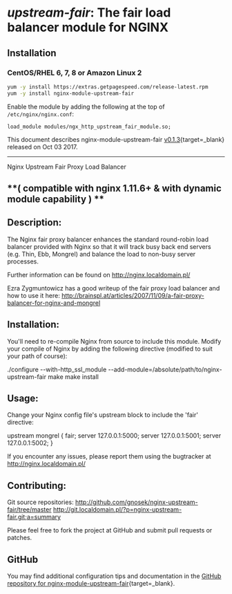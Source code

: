 # _upstream-fair_: The fair load balancer module for NGINX


## Installation

### CentOS/RHEL 6, 7, 8 or Amazon Linux 2

```bash
yum -y install https://extras.getpagespeed.com/release-latest.rpm
yum -y install nginx-module-upstream-fair
```

Enable the module by adding the following at the top of `/etc/nginx/nginx.conf`:

```nginx
load_module modules/ngx_http_upstream_fair_module.so;
```


This document describes nginx-module-upstream-fair [v0.1.3](https://github.com/itoffshore/nginx-upstream-fair/releases/tag/0.1.3){target=_blank} 
released on Oct 03 2017.
    
<hr />
Nginx Upstream Fair Proxy Load Balancer

**( compatible with nginx 1.11.6+ & with dynamic module capability ) **
--

Description:
--

The Nginx fair proxy balancer enhances the standard round-robin load balancer provided
with Nginx so that it will track busy back end servers (e.g. Thin, Ebb, Mongrel)
and balance the load to non-busy server processes.

Further information can be found on http://nginx.localdomain.pl/

Ezra Zygmuntowicz has a good writeup of the fair proxy load balancer and how to use it here:
http://brainspl.at/articles/2007/11/09/a-fair-proxy-balancer-for-nginx-and-mongrel


Installation:
--

You'll need to re-compile Nginx from source to include this module.
Modify your compile of Nginx by adding the following directive
(modified to suit your path of course):

./configure --with-http_ssl_module --add-module=/absolute/path/to/nginx-upstream-fair
make
make install


Usage:
--

Change your Nginx config file's upstream block to include the 'fair' directive:

upstream mongrel {
    fair;
    server 127.0.0.1:5000;
    server 127.0.0.1:5001;
    server 127.0.0.1:5002;
  }


If you encounter any issues, please report them using the bugtracker at
http://nginx.localdomain.pl/

Contributing:
--

Git source repositories:
http://github.com/gnosek/nginx-upstream-fair/tree/master
http://git.localdomain.pl/?p=nginx-upstream-fair.git;a=summary

Please feel free to fork the project at GitHub and submit pull requests or patches.

## GitHub

You may find additional configuration tips and documentation in the [GitHub repository for 
nginx-module-upstream-fair](https://github.com/itoffshore/nginx-upstream-fair){target=_blank}.